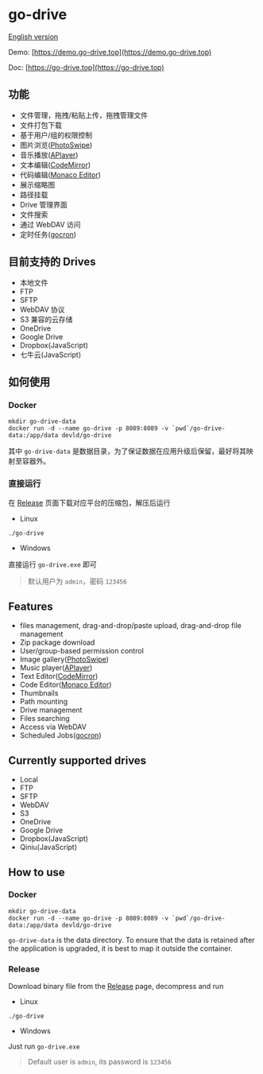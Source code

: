 # go-drive

[English version](#features)

Demo: [https://demo.go-drive.top](https://demo.go-drive.top)

Doc: [https://go-drive.top](https://go-drive.top)

## 功能

- 文件管理，拖拽/粘贴上传，拖拽管理文件
- 文件打包下载
- 基于用户/组的权限控制
- 图片浏览([PhotoSwipe](https://github.com/dimsemenov/PhotoSwipe))
- 音乐播放([APlayer](https://github.com/DIYgod/APlayer))
- 文本编辑([CodeMirror](https://github.com/codemirror/))
- 代码编辑([Monaco Editor](https://github.com/microsoft/monaco-editor))
- 展示缩略图
- 路径挂载
- Drive 管理界面
- 文件搜索
- 通过 WebDAV 访问
- 定时任务([gocron](https://github.com/go-co-op/gocron))

## 目前支持的 Drives

- 本地文件
- FTP
- SFTP
- WebDAV 协议
- S3 兼容的云存储
- OneDrive
- Google Drive
- Dropbox(JavaScript)
- 七牛云(JavaScript)

## 如何使用

### Docker

```shell
mkdir go-drive-data
docker run -d --name go-drive -p 8089:8089 -v `pwd`/go-drive-data:/app/data devld/go-drive
```

其中 `go-drive-data` 是数据目录，为了保证数据在应用升级后保留，最好将其映射至容器外。

### 直接运行

在 [Release](https://github.com/devld/go-drive/releases) 页面下载对应平台的压缩包，解压后运行

- Linux

```shell
./go-drive
```
- Windows

直接运行 `go-drive.exe` 即可

> 默认用户为 `admin`，密码 `123456`

## Features

- files management, drag-and-drop/paste upload, drag-and-drop file management
- Zip package download
- User/group-based permission control
- Image gallery([PhotoSwipe](https://github.com/dimsemenov/PhotoSwipe))
- Music player([APlayer](https://github.com/DIYgod/APlayer))
- Text Editor([CodeMirror](https://github.com/codemirror/))
- Code Editor([Monaco Editor](https://github.com/microsoft/monaco-editor))
- Thumbnails
- Path mounting
- Drive management
- Files searching
- Access via WebDAV 
- Scheduled Jobs([gocron](https://github.com/go-co-op/gocron))

## Currently supported drives

- Local
- FTP
- SFTP
- WebDAV
- S3
- OneDrive
- Google Drive
- Dropbox(JavaScript)
- Qiniu(JavaScript)

## How to use

### Docker

```shell
mkdir go-drive-data
docker run -d --name go-drive -p 8089:8089 -v `pwd`/go-drive-data:/app/data devld/go-drive
```

`go-drive-data` is the data directory. To ensure that the data is retained after the application is upgraded, it is best to map it outside the container.

### Release

Download binary file from the [Release](https://github.com/devld/go-drive/releases) page, decompress and run

- Linux

```shell
./go-drive
```
- Windows

Just run `go-drive.exe`

> Default user is `admin`, its password is `123456`
